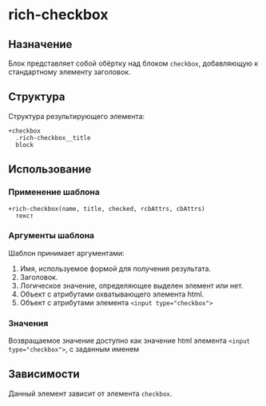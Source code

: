 # rich-checkbox

## Назначение

Блок представляет собой обёртку над блоком `checkbox`, добавляющую к стандартному элементу заголовок.

## Структура

Структура результирующего элемента:

    +checkbox
      .rich-checkbox__title
      block

## Использование

### Применение шаблона
    +rich-checkbox(name, title, checked, rcbAttrs, cbAttrs)
      текст

### Аргументы шаблона

Шаблон принимает аргументами:

1. Имя, используемое формой для получения результата.
2. Заголовок.
3. Логическое значение, определяющее выделен элемент или нет.
4. Объект с атрибутами охватывающего элемента html.
5. Объект с атрибутами элемента `<input type="checkbox">`

### Значения

Возвращаемое значение доступно как значение html элемента `<input type="checkbox">`, с заданным именем

## Зависимости

Данный элемент зависит от элемента `checkbox`.